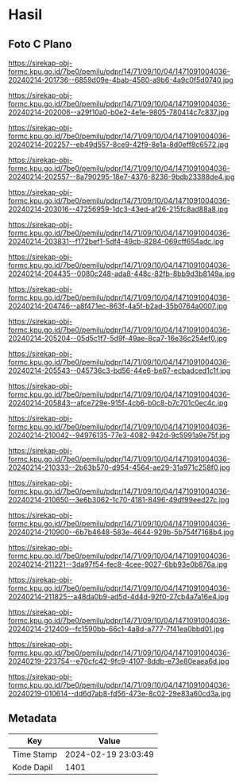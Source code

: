 # Hasil

## Foto C Plano

https://sirekap-obj-formc.kpu.go.id/7be0/pemilu/pdpr/14/71/09/10/04/1471091004036-20240214-201736--6859d09e-4bab-4580-a9b6-4a9c0f5d0740.jpg

https://sirekap-obj-formc.kpu.go.id/7be0/pemilu/pdpr/14/71/09/10/04/1471091004036-20240214-202006--a29f10a0-b0e2-4e1e-9805-780414c7c837.jpg

https://sirekap-obj-formc.kpu.go.id/7be0/pemilu/pdpr/14/71/09/10/04/1471091004036-20240214-202257--eb49d557-8ce9-42f9-8e1a-8d0eff8c6572.jpg

https://sirekap-obj-formc.kpu.go.id/7be0/pemilu/pdpr/14/71/09/10/04/1471091004036-20240214-202557--8a790295-18e7-4376-8236-9bdb23388de4.jpg

https://sirekap-obj-formc.kpu.go.id/7be0/pemilu/pdpr/14/71/09/10/04/1471091004036-20240214-203016--47256959-1dc3-43ed-af26-215fc8ad88a8.jpg

https://sirekap-obj-formc.kpu.go.id/7be0/pemilu/pdpr/14/71/09/10/04/1471091004036-20240214-203831--f172bef1-5df4-49cb-8284-069cff654adc.jpg

https://sirekap-obj-formc.kpu.go.id/7be0/pemilu/pdpr/14/71/09/10/04/1471091004036-20240214-204435--0080c248-ada8-448c-82fb-8bb9d3b8149a.jpg

https://sirekap-obj-formc.kpu.go.id/7be0/pemilu/pdpr/14/71/09/10/04/1471091004036-20240214-204746--a8f471ec-863f-4a5f-b2ad-35b0764a0007.jpg

https://sirekap-obj-formc.kpu.go.id/7be0/pemilu/pdpr/14/71/09/10/04/1471091004036-20240214-205204--05d5c1f7-5d9f-49ae-8ca7-16e36c254ef0.jpg

https://sirekap-obj-formc.kpu.go.id/7be0/pemilu/pdpr/14/71/09/10/04/1471091004036-20240214-205543--045736c3-bd56-44e6-be67-ecbadced1c1f.jpg

https://sirekap-obj-formc.kpu.go.id/7be0/pemilu/pdpr/14/71/09/10/04/1471091004036-20240214-205843--afce729e-915f-4cb6-b0c8-b7c701c0ec4c.jpg

https://sirekap-obj-formc.kpu.go.id/7be0/pemilu/pdpr/14/71/09/10/04/1471091004036-20240214-210042--94976135-77e3-4082-942d-9c5991a9e75f.jpg

https://sirekap-obj-formc.kpu.go.id/7be0/pemilu/pdpr/14/71/09/10/04/1471091004036-20240214-210333--2b63b570-d954-4564-ae29-31a971c258f0.jpg

https://sirekap-obj-formc.kpu.go.id/7be0/pemilu/pdpr/14/71/09/10/04/1471091004036-20240214-210650--3e6b3062-1c70-4181-8496-49df99eed27c.jpg

https://sirekap-obj-formc.kpu.go.id/7be0/pemilu/pdpr/14/71/09/10/04/1471091004036-20240214-210900--6b7b4648-583e-4644-929b-5b754f7168b4.jpg

https://sirekap-obj-formc.kpu.go.id/7be0/pemilu/pdpr/14/71/09/10/04/1471091004036-20240214-211221--3da97f54-fec8-4cee-9027-6bb93e0b876a.jpg

https://sirekap-obj-formc.kpu.go.id/7be0/pemilu/pdpr/14/71/09/10/04/1471091004036-20240214-211825--a48da0b9-ad5d-4d4d-92f0-27cb4a7a16e4.jpg

https://sirekap-obj-formc.kpu.go.id/7be0/pemilu/pdpr/14/71/09/10/04/1471091004036-20240214-212409--fc1590bb-66c1-4a8d-a777-7f41ea0bbd01.jpg

https://sirekap-obj-formc.kpu.go.id/7be0/pemilu/pdpr/14/71/09/10/04/1471091004036-20240219-223754--e70cfc42-9fc9-4107-8ddb-e73e80eaea6d.jpg

https://sirekap-obj-formc.kpu.go.id/7be0/pemilu/pdpr/14/71/09/10/04/1471091004036-20240219-010614--dd6d7ab8-fd56-473e-8c02-29e83a60cd3a.jpg


## Metadata

| Key        | Value               |
| ---------- | ------------------- |
| Time Stamp | 2024-02-19 23:03:49 |
| Kode Dapil | 1401                |



